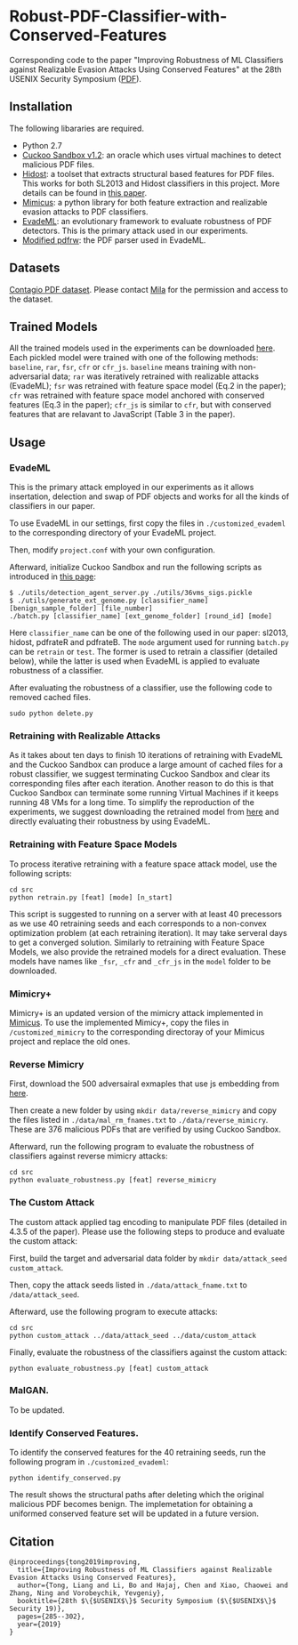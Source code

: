 # Robust-PDF-Classifier-with-Conserved-Features

Corresponding code to the paper "Improving Robustness of ML Classifiers against Realizable Evasion Attacks Using Conserved Features" at the 28th USENIX Security Symposium ([PDF](https://www.usenix.org/conference/usenixsecurity19/presentation/tong)).

## Installation
The following libararies are required.
* Python 2.7
* [Cuckoo Sandbox v1.2](https://github.com/cuckoosandbox/cuckoo/releases/tag/1.2): an oracle which uses virtual machines to detect malicious PDF files.
* [Hidost](https://github.com/srndic/hidost): a toolset that extracts structural based features for PDF files. This works for both SL2013 and Hidost classifiers in this project. More details can be found in [this paper](https://jis-eurasipjournals.springeropen.com/articles/10.1186/s13635-016-0045-0).
* [Mimicus](https://github.com/srndic/mimicus): a python library for both feature extraction and realizable evasion attacks to PDF classifiers.
* [EvadeML](https://github.com/uvasrg/EvadeML): an evolutionary framework to evaluate robustness of PDF detectors. This is the primary attack used in our experiments.
* [Modified pdfrw](https://github.com/mzweilin/PDF-Malware-Parser): the PDF parser used in EvadeML.

## Datasets
[Contagio PDF dataset](http://contagiodump.blogspot.com/2013/03/16800-clean-and-11960-malicious-files.html). Please contact [Mila](https://www.blogger.com/profile/09472209631979859691) for the permission and access to the dataset.

## Trained Models
All the trained models used in the experiments can be downloaded [here](https://www.dropbox.com/sh/fe1sheopik0itv2/AABKQ1KBi9ahwDzZMqe_Fg_0a?dl=0). Each  pickled model were trained with one of the following methods: ```baseline```, ```rar```, ```fsr```, ```cfr``` or ```cfr_js```. ```baseline``` means training with non-adversarial data; ```rar``` was iteratively retrained with realizable attacks (EvadeML); ```fsr``` was retrained with feature space model (Eq.2 in the paper); ```cfr``` was retrained with feature space model anchored with conserved features (Eq.3 in the paper); ```cfr_js``` is similar to ```cfr```, but with conserved features that are relavant to JavaScript (Table 3 in the paper).  

## Usage

### EvadeML
This is the primary attack employed in our experiments as it allows insertation, delection and swap of PDF objects and works for all the kinds of classifiers in our paper. 

To use EvadeML in our settings, first copy the files in ```./customized_evademl``` to the corresponding directory of your EvadeML project.

Then, modify ```project.conf``` with your own configuration.

Afterward, initialize Cuckoo Sandbox and run the following scripts as introduced in [this page](https://github.com/uvasrg/EvadeML):
```
$ ./utils/detection_agent_server.py ./utils/36vms_sigs.pickle
$ ./utils/generate_ext_genome.py [classifier_name] [benign_sample_folder] [file_number]
./batch.py [classifier_name] [ext_genome_folder] [round_id] [mode]
```
Here ```classifier_name``` can be one of the following used in our paper: sl2013, hidost, pdfrateR and pdfrateB. The ```mode``` argument used for running ```batch.py``` can be ```retrain``` or ```test```. The former is used to retrain a classifier (detailed below), while the latter is used when EvadeML is applied to evaluate robustness of a classifier. 

After evaluating the robustness of a classifier, use the following code to removed cached files.
```
sudo python delete.py
```

### Retraining with Realizable Attacks
As it takes about ten days to finish 10 iterations of retraining with EvadeML and the Cuckoo Sandbox can produce a large amount of cached files for a robust classifier, we suggest terminating Cuckoo Sandbox and clear its corresponding files after each iteration. Another reason to do this is that Cuckoo Sandbox can terminate some running Virtual Machines if it keeps running 48 VMs for a long time. To simplify the reproduction of the experiments, we suggest downloading the retrained model from [here](https://www.dropbox.com/sh/fe1sheopik0itv2/AABKQ1KBi9ahwDzZMqe_Fg_0a?dl=0) and directly evaluating their robustness by using EvadeML.

### Retraining with Feature Space Models
To process iterative retraining with a feature space attack model, use the following scripts:
```
cd src
python retrain.py [feat] [mode] [n_start]
```
This script is suggested to running on a server with at least 40 precessors as we use 40 retraining seeds and each corresponds to a non-convex optimization problem (at each retraining iteration). It may take serveral days to get a converged solution. Similarly to retraining with Feature Space Models, we also provide the retrained models for a direct evaluation. These models have names like ```_fsr```, ```_cfr``` and ```_cfr_js``` in the ```model``` folder to be downloaded.  

### Mimicry+
Mimicry+ is an updated version of the mimicry attack implemented in [Mimicus](https://github.com/srndic/mimicus). To use the implemented Mimicy+, copy the files in ```/customized_mimicry``` to the corresponding directoray of your Mimicus project and replace the old ones.

### Reverse Mimicry
First, download the 500 adversairal exmaples that use js embedding from [here](https://pralab.diee.unica.it/en/pdf-reverse-mimicry). 

Then create a new folder by using ```mkdir data/reverse_mimicry``` and copy the files listed in ```./data/mal_rm_fnames.txt``` to ```./data/reverse_mimicry```. These are 376 malicious PDFs that are verified by using Cuckoo Sandbox.

Afterward, run the following program to evaluate the robustness of classifiers against reverse mimicry attacks:
```
cd src
python evaluate_robustness.py [feat] reverse_mimicry
```

### The Custom Attack
The custom attack applied tag encoding to manipulate PDF files (detailed in 4.3.5 of the paper). Please use the following steps to produce and evaluate the custom attack:

First, build the target and adversarial data folder by ```mkdir data/attack_seed custom_attack```.

Then, copy the attack seeds listed in ```./data/attack_fname.txt``` to ```/data/attack_seed```.

Afterward, use the following program to execute attacks:
```
cd src
python custom_attack ../data/attack_seed ../data/custom_attack
```
Finally, evaluate the robustness of the classifiers against the custom attack:
```
python evaluate_robustness.py [feat] custom_attack
```

### MalGAN. 
To be updated.

### Identify Conserved Features.
To identify the conserved features for the 40 retraining seeds, run the following program in ```./customized_evademl```:
```
python identify_conserved.py
```
The result shows the structural paths after deleting which the original malicious PDF becomes benign. The implemetation for obtaining a uniformed conserved feature set will be updated in a future version. 

## Citation

```
@inproceedings{tong2019improving,
  title={Improving Robustness of ML Classifiers against Realizable Evasion Attacks Using Conserved Features},
  author={Tong, Liang and Li, Bo and Hajaj, Chen and Xiao, Chaowei and Zhang, Ning and Vorobeychik, Yevgeniy},
  booktitle={28th $\{$USENIX$\}$ Security Symposium ($\{$USENIX$\}$ Security 19)},
  pages={285--302},
  year={2019}
}
```
